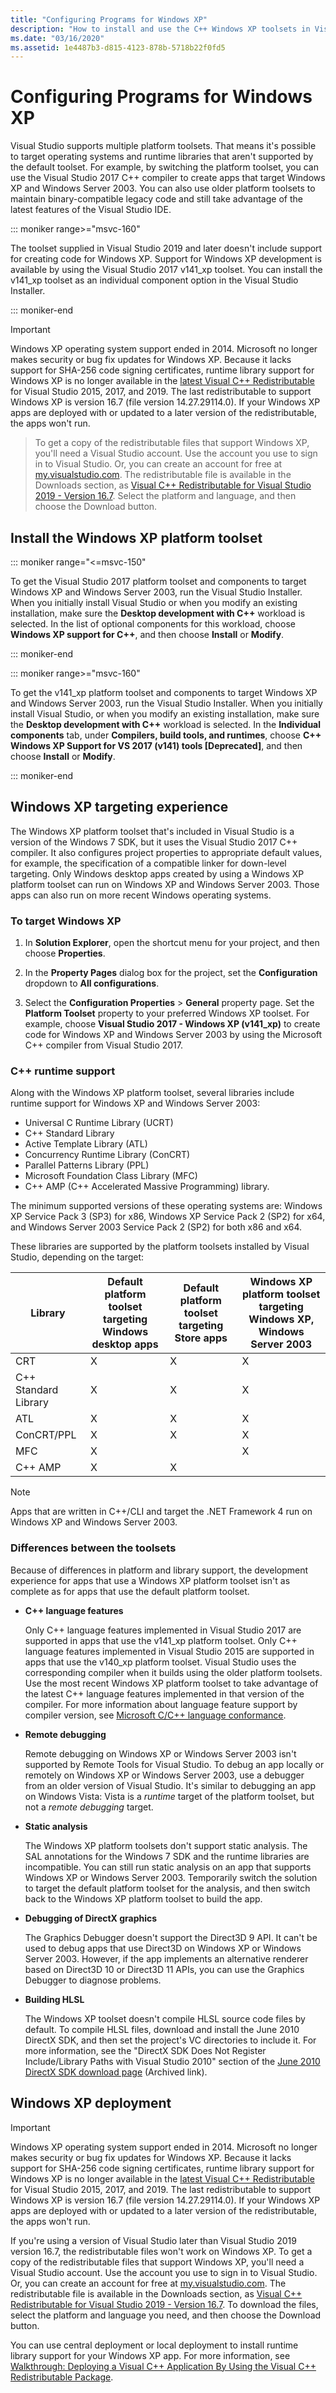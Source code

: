 ```yaml
---
title: "Configuring Programs for Windows XP"
description: "How to install and use the C++ Windows XP toolsets in Visual Studio."
ms.date: "03/16/2020"
ms.assetid: 1e4487b3-d815-4123-878b-5718b22f0fd5
---
```

# Configuring Programs for Windows XP

Visual Studio supports multiple platform toolsets. That means it's possible to target operating systems and runtime libraries that aren't supported by the default toolset. For example, by switching the platform toolset, you can use the Visual Studio 2017 C++ compiler to create apps that target Windows XP and Windows Server 2003. You can also use older platform toolsets to maintain binary-compatible legacy code and still take advantage of the latest features of the Visual Studio IDE.

::: moniker range>="msvc-160"

The toolset supplied in Visual Studio 2019 and later doesn't include support for creating code for Windows XP. Support for Windows XP development is available by using the Visual Studio 2017 v141_xp toolset. You can install the v141_xp toolset as an individual component option in the Visual Studio Installer.

::: moniker-end

> [!IMPORTANT]
> Windows XP operating system support ended in 2014. Microsoft no longer makes security or bug fix updates for Windows XP. Because it lacks support for SHA-256 code signing certificates, runtime library support for Windows XP is no longer available in the [latest Visual C++ Redistributable](https://support.microsoft.com/topic/the-latest-supported-visual-c-downloads-2647da03-1eea-4433-9aff-95f26a218cc0) for Visual Studio 2015, 2017, and 2019. The last redistributable to support Windows XP is version 16.7 (file version 14.27.29114.0). If your Windows XP apps are deployed with or updated to a later version of the redistributable, the apps won't run.

> To get a copy of the redistributable files that support Windows XP, you'll need a Visual Studio account. Use the account you use to sign in to Visual Studio. Or, you can create an account for free at [my.visualstudio.com](https://my.visualstudio.com). The redistributable file is available in the Downloads section, as [Visual C++ Redistributable for Visual Studio 2019 - Version 16.7](https://my.visualstudio.com/Downloads?q=Redistributable%20for%20Visual%20Studio%202019%20Version%2016.7). Select the platform and language, and then choose the Download button.

## Install the Windows XP platform toolset

::: moniker range="<=msvc-150"

To get the Visual Studio 2017 platform toolset and components to target Windows XP and Windows Server 2003, run the Visual Studio Installer. When you initially install Visual Studio or when you modify an existing installation, make sure the **Desktop development with C++** workload is selected. In the list of optional components for this workload, choose **Windows XP support for C++**, and then choose **Install** or **Modify**.

::: moniker-end

::: moniker range>="msvc-160"

To get the v141_xp platform toolset and components to target Windows XP and Windows Server 2003, run the Visual Studio Installer. When you initially install Visual Studio, or when you modify an existing installation, make sure the **Desktop development with C++** workload is selected. In the **Individual components** tab, under **Compilers, build tools, and runtimes**, choose **C++ Windows XP Support for VS 2017 (v141) tools \[Deprecated]**, and then choose **Install** or **Modify**.

::: moniker-end

## Windows XP targeting experience

The Windows XP platform toolset that's included in Visual Studio is a version of the Windows 7 SDK, but it uses the Visual Studio 2017 C++ compiler. It also configures project properties to appropriate default values, for example, the specification of a compatible linker for down-level targeting. Only Windows desktop apps created by using a Windows XP platform toolset can run on Windows XP and Windows Server 2003. Those apps can also run on more recent Windows operating systems.

### To target Windows XP

1. In **Solution Explorer**, open the shortcut menu for your project, and then choose **Properties**.

1. In the **Property Pages** dialog box for the project, set the **Configuration** dropdown to **All configurations**.

1. Select the **Configuration Properties** > **General** property page. Set the **Platform Toolset** property to your preferred Windows XP toolset. For example, choose **Visual Studio 2017 - Windows XP (v141_xp)** to create code for Windows XP and Windows Server 2003 by using the Microsoft C++ compiler from Visual Studio 2017.

### C++ runtime support

Along with the Windows XP platform toolset, several libraries include runtime support for Windows XP and Windows Server 2003:

- Universal C Runtime Library (UCRT)
- C++ Standard Library
- Active Template Library (ATL)
- Concurrency Runtime Library (ConCRT)
- Parallel Patterns Library (PPL)
- Microsoft Foundation Class Library (MFC)
- C++ AMP (C++ Accelerated Massive Programming) library.

The minimum supported versions of these operating systems are: Windows XP Service Pack 3 (SP3) for x86, Windows XP Service Pack 2 (SP2) for x64, and Windows Server 2003 Service Pack 2 (SP2) for both x86 and x64.

These libraries are supported by the platform toolsets installed by Visual Studio, depending on the target:

|Library|Default platform toolset targeting Windows desktop apps|Default platform toolset targeting Store apps|Windows XP platform toolset targeting Windows XP, Windows Server 2003|
|---|---|---|---|
|CRT|X|X|X|
|C++ Standard Library|X|X|X|
|ATL|X|X|X|
|ConCRT/PPL|X|X|X|
|MFC|X||X|
|C++ AMP|X|X||

> [!NOTE]
> Apps that are written in C++/CLI and target the .NET Framework 4 run on Windows XP and Windows Server 2003.

### Differences between the toolsets

Because of differences in platform and library support, the development experience for apps that use a Windows XP platform toolset isn't as complete as for apps that use the default platform toolset.

- **C++ language features**

   Only C++ language features implemented in Visual Studio 2017 are supported in apps that use the v141\_xp platform toolset. Only C++ language features implemented in Visual Studio 2015 are supported in apps that use the v140\_xp platform toolset. Visual Studio uses the corresponding compiler when it builds using the older platform toolsets. Use the most recent Windows XP platform toolset to take advantage of the latest C++ language features implemented in that version of the compiler. For more information about language feature support by compiler version, see [Microsoft C/C++ language conformance](../overview/visual-cpp-language-conformance.md).

- **Remote debugging**

   Remote debugging on Windows XP or Windows Server 2003 isn't supported by Remote Tools for Visual Studio. To debug an app locally or remotely on Windows XP or Windows Server 2003, use a debugger from an older version of Visual Studio. It's similar to debugging an app on Windows Vista: Vista is a *runtime* target of the platform toolset, but not a *remote debugging* target.

- **Static analysis**

   The Windows XP platform toolsets don't support static analysis. The SAL annotations for the Windows 7 SDK and the runtime libraries are incompatible. You can still run static analysis on an app that supports Windows XP or Windows Server 2003. Temporarily switch the solution to target the default platform toolset for the analysis, and then switch back to the Windows XP platform toolset to build the app.

- **Debugging of DirectX graphics**

   The Graphics Debugger doesn't support the Direct3D 9 API. It can't be used to debug apps that use Direct3D on Windows XP or Windows Server 2003. However, if the app implements an alternative renderer based on Direct3D 10 or Direct3D 11 APIs, you can use the Graphics Debugger to diagnose problems.

- **Building HLSL**

   The Windows XP toolset doesn't compile HLSL source code files by default. To compile HLSL files, download and install the June 2010 DirectX SDK, and then set the project's VC directories to include it. For more information, see the "DirectX SDK Does Not Register Include/Library Paths with Visual Studio 2010" section of the [June 2010 DirectX SDK download page](https://web.archive.org/web/20161026183606/https://www.microsoft.com/en-us/download/details.aspx?displaylang=en&id=6812) (Archived link).

## Windows XP deployment

> [!IMPORTANT]
> Windows XP operating system support ended in 2014. Microsoft no longer makes security or bug fix updates for Windows XP. Because it lacks support for SHA-256 code signing certificates, runtime library support for Windows XP is no longer available in the [latest Visual C++ Redistributable](https://support.microsoft.com/topic/the-latest-supported-visual-c-downloads-2647da03-1eea-4433-9aff-95f26a218cc0) for Visual Studio 2015, 2017, and 2019. The last redistributable to support Windows XP is version 16.7 (file version 14.27.29114.0). If your Windows XP apps are deployed with or updated to a later version of the redistributable, the apps won't run.

If you're using a version of Visual Studio later than Visual Studio 2019 version 16.7, the redistributable files won't work on Windows XP. To get a copy of the redistributable files that support Windows XP, you'll need a Visual Studio account. Use the account you use to sign in to Visual Studio. Or, you can create an account for free at [my.visualstudio.com](https://my.visualstudio.com). The redistributable file is available in the Downloads section, as [Visual C++ Redistributable for Visual Studio 2019 - Version 16.7](https://my.visualstudio.com/Downloads?q=Redistributable%20for%20Visual%20Studio%202019%20Version%2016.7). To download the files, select the platform and language you need, and then choose the Download button.

You can use central deployment or local deployment to install runtime library support for your Windows XP app. For more information, see [Walkthrough: Deploying a Visual C++ Application By Using the Visual C++ Redistributable Package](../windows/deploying-visual-cpp-application-by-using-the-vcpp-redistributable-package.md).
